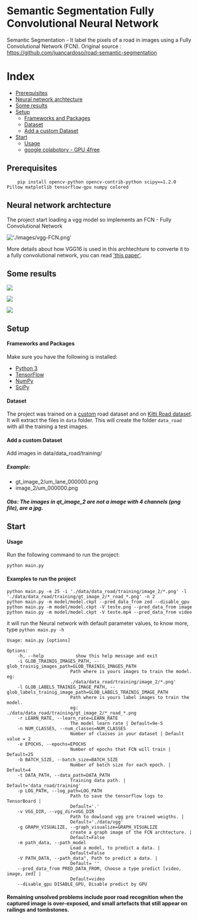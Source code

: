 # Semantic Segmentation Fully Convolutional Neural Network
Semantic Segmentation - It label the pixels of a road in images using a Fully Convolutional Network (FCN).
Original source : https://github.com/juancardoso/road-semantic-segmentation

# Index
- [Prerequisites](#Prerequisites)
- [Neural network archtecture](#Neural-network-archtecture)
- [Some results](#Some-results)
- [Setup](#Setup)
    - [Frameworks and Packages](#Frameworks-and-Packages)
    - [Dataset](#Dataset)
    - [Add a custom Dataset](#Add-a-custom-Dataset)
- [Start](#Start)
    - [Usage](#Usage)
    - [google colabotory - GPU 4free](#Running-at-google-colabotory---GPU-4free)

## Prerequisites
```
    pip install opencv-python opencv-contrib-python scipy==1.2.0 Pillow matplotlib tensorflow-gpu numpy colored
```
## Neural network archtecture
The project start loading a vgg model so implements an FCN - Fully Convolutional Network 

!['./images/vgg-FCN.png'](./images/image.png)

More details about how VGG16 is used in this archtechture to converte it to a fully convolutional network, you can read ['this paper']('https://people.eecs.berkeley.edu/~jonlong/long_shelhamer_fcn.pdf').

## Some results
 ![](./images/5408874559391790576.jpg)

 ![](./images/5408874559391790581.jpg)

 ![](./images/5408978261377153025.jpg)


## Setup
#### Frameworks and Packages
Make sure you have the following is installed:
 - [Python 3](https://www.python.org/)
 - [TensorFlow](https://www.tensorflow.org/)
 - [NumPy](http://www.numpy.org/)
 - [SciPy](https://www.scipy.org/)

#### Dataset
The project was trained on a [custom](https://drive.google.com/drive/folders/13xNjJIIEa9op5PmXYs06TOM-JeXUeW2D?usp=sharing) road dataset and on [Kitti Road dataset](http://www.cvlibs.net/datasets/kitti/eval_road.php). It will extract the files in `data` folder.  This will create the folder `data_road` with all the training a test images.

#### Add a custom Dataset
Add images in data/data_road/training/
##### Example: 
 - gt_image_2/um_lane_000000.png
 - image_2/um_000000.png

##### **Obs: The images in qt_image_2 are not a image with 4 channels (png file), are a jpg.**

## Start

#### Usage
Run the following command to run the project:
```
python main.py
```
#### Examples to run the project
```
python main.py -e 25 -i './data/data_road/training/image_2/*.png' -l './data/data_road/training/gt_image_2/*_road_*.png' -n 2
python main.py -m model/model.ckpt --pred_data_from zed --disable_gpu
python main.py -m model/model.ckpt -V teste.png --pred_data_from image
python main.py -m model/model.ckpt -V teste.mp4 --pred_data_from video
```

it will run the Neural network with default parameter values, to know more, type `python main.py -h`

```
Usage: main.py [options]

Options:
    -h, --help            show this help message and exit
    -i GLOB_TRAINIG_IMAGES_PATH, --glob_trainig_images_path=GLOB_TRAINIG_IMAGES_PATH
                        Path where is yours images to train the model. eg:
                        ./data/data_road/training/image_2/*.png'
    -l GLOB_LABELS_TRAINIG_IMAGE_PATH, --glob_labels_trainig_image_path=GLOB_LABELS_TRAINIG_IMAGE_PATH
                        Path where is yours label images to train the model.
                        eg: ./data/data_road/training/gt_image_2/*_road_*.png
    -r LEARN_RATE, --learn_rate=LEARN_RATE
                        The model learn rate | Default=9e-5
    -n NUM_CLASSES, --num_classes=NUM_CLASSES
                        Number of classes in your dataset | Default value = 2
    -e EPOCHS, --epochs=EPOCHS
                        Number of epochs that FCN will train | Default=25
    -b BATCH_SIZE, --batch_size=BATCH_SIZE
                        Number of batch size for each epoch. | Default=4
    -t DATA_PATH, --data_path=DATA_PATH
                        Training data path. | Default='data_road/training'
    -p LOG_PATH, --log_path=LOG_PATH
                        Path to save the tensorflow logs to TensorBoard |
                        Default='.'
    -v VGG_DIR, --vgg_dir=VGG_DIR
                        Path to dowloand vgg pre trained weigths. |
                        Default='./data/vgg'
    -g GRAPH_VISUALIZE, --graph_visualize=GRAPH_VISUALIZE
                        create a graph image of the FCN archtecture. |
                        Default=False
    -m path_data, --path_model
                        Load a model, to predict a data. | 
                        Default=False
    -V PATH_DATA, --path_data", Path to predict a data. | 
                        Default= ''
    --pred_data_from PRED_DATA_FROM, Choose a type predict [video, image, zed] | 
                        Default=video
    --disable_gpu DISABLE_GPU, Disable predict by GPU
```

#### Remaining unsolved problems include poor road recognition when the captured image is over-exposed, and small artefacts that still appear on railings and tombstones.
[](./images/666.jpeg)
[](./images/777.png)

